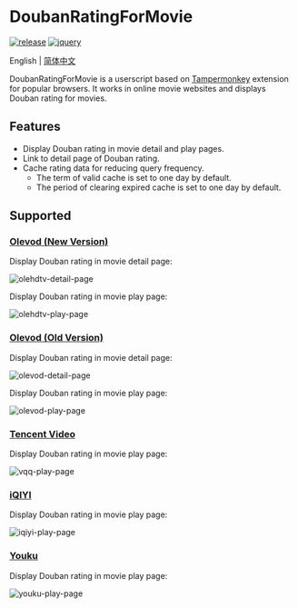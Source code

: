 # DoubanRatingForMovie

[![release](https://img.shields.io/github/v/release/ciphersaw/DoubanRatingForMovie)](https://github.com/ciphersaw/DoubanRatingForMovie) [![jquery](https://img.shields.io/badge/jquery-3.6.0-blue)](https://jquery.com/)

English | [简体中文](README-zh_CN.md)

DoubanRatingForMovie is a userscript based on [Tampermonkey](https://www.tampermonkey.net/) extension for popular browsers. It works in online movie websites and displays Douban rating for movies.

## Features

- Display Douban rating in movie detail and play pages.
- Link to detail page of Douban rating.
- Cache rating data for reducing query frequency.
	- The term of valid cache is set to one day by default.
	- The period of clearing expired cache is set to one day by default.

## Supported

### [Olevod (New Version)](https://www.olevod.com/)

Display Douban rating in movie detail page:

![olehdtv-detail-page](https://blog-1255335783.cos.ap-guangzhou.myqcloud.com/DoubanRatingForMovie/README/olehdtv-detail-page.png)

Display Douban rating in movie play page:

![olehdtv-play-page](https://blog-1255335783.cos.ap-guangzhou.myqcloud.com/DoubanRatingForMovie/README/olehdtv-play-page.png)

### [Olevod (Old Version)](https://www.olehdtv.com/)

Display Douban rating in movie detail page:

![olevod-detail-page](https://blog-1255335783.cos.ap-guangzhou.myqcloud.com/DoubanRatingForMovie/README/olevod-detail-page.png)

Display Douban rating in movie play page:

![olevod-play-page](https://blog-1255335783.cos.ap-guangzhou.myqcloud.com/DoubanRatingForMovie/README/olevod-play-page.png)

### [Tencent Video](https://v.qq.com/)

Display Douban rating in movie play page:

![vqq-play-page](https://blog-1255335783.cos.ap-guangzhou.myqcloud.com/DoubanRatingForMovie/README/vqq-play-page.png)

### [iQIYI](https://www.iqiyi.com/)

Display Douban rating in movie play page:

![iqiyi-play-page](https://blog-1255335783.cos.ap-guangzhou.myqcloud.com/DoubanRatingForMovie/README/iqiyi-play-page.png)

### [Youku](https://youku.com/)

Display Douban rating in movie play page:

![youku-play-page](https://blog-1255335783.cos.ap-guangzhou.myqcloud.com/DoubanRatingForMovie/README/youku-play-page.png)
